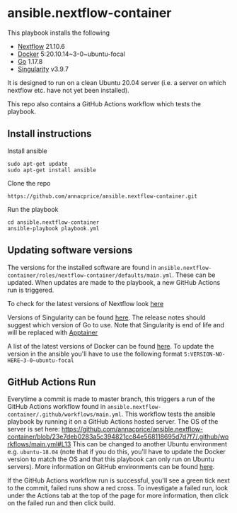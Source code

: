 # ansible.nextflow-container

This playbook installs the following
* [Nextflow](https://www.nextflow.io) 21.10.6
* [Docker](https://www.docker.com) 5:20.10.14\~3-0~ubuntu-focal
* [Go](https://go.dev) 1.17.8
* [Singularity](https://sylabs.io/singularity) v3.9.7

It is designed to run on a clean Ubuntu 20.04 server (i.e. a server on which nextflow etc. have not yet been installed).

This repo also contains a GitHub Actions workflow which tests the playbook.

## Install instructions
Install ansible
```
sudo apt-get update
sudo apt-get install ansible
```

Clone the repo
```
https://github.com/annacprice/ansible.nextflow-container.git
```
Run the playbook
```
cd ansible.nextflow-container 
ansible-playbook playbook.yml
```

## Updating software versions
The versions for the installed software are found in `ansible.nextflow-container/roles/nextflow-container/defaults/main.yml`. 
These can be updated. When updates are made to the playbook, a new GitHub Actions run is triggered.

To check for the latest versions of Nextflow look [here](https://github.com/nextflow-io/nextflow/releases)

Versions of Singularity can be found [here](https://github.com/sylabs/singularity/releases). 
The release notes should suggest which version of Go to use.
Note that Singularity is end of life and will be replaced with [Apptainer](https://github.com/apptainer/apptainer)

A list of the latest versions of Docker can be found [here](https://docs.docker.com/engine/release-notes/). 
To update the version in the ansible you'll have to use the following format `5:VERSION-NO-HERE~3-0~ubuntu-focal`


## GitHub Actions Run
Everytime a commit is made to master branch, this triggers a run of the GitHub Actions workflow found in 
`ansible.nextflow-container/.github/workflows/main.yml`. 
This workflow tests the ansible playbook by running it on a GitHub Actions hosted server. The OS of the server is set here:
https://github.com/annacprice/ansible.nextflow-container/blob/23e7deb0283a5c394821cc84e568118695d7d7f7/.github/workflows/main.yml#L13
This can be changed to another Ubuntu environment e.g. `ubuntu-18.04` (note that if you do this, you'll have to update the Docker version to match the OS
and that this playbook can only run on Ubuntu servers). 
More information on GitHub environments can be found [here](https://github.com/actions/virtual-environments).

If the GitHub Actions workflow run is successful, you'll see a green tick next to the commit, failed runs show a red cross. 
To investigate a failed run, look under the Actions tab at the top of the page for more information, 
then click on the failed run and then click build.

